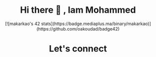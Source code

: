 <h1 align="center">  Hi there 👋 , Iam Mohammed </h1>
<div align="center">
[![makarkao's 42 stats](https://badge.mediaplus.ma/binary/makarkao)](https://github.com/oakoudad/badge42)
<h1 align="center">Let's connect</h1>
